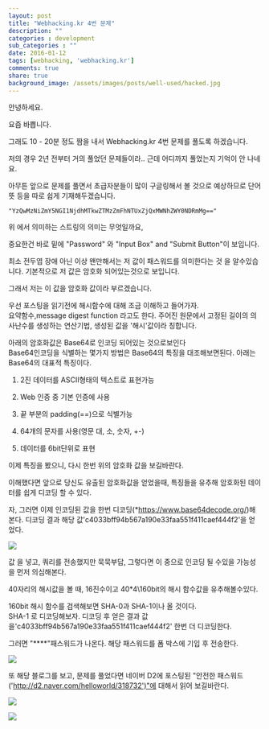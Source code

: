 ```yaml
---
layout: post
title: "Webhacking.kr 4번 문제"
description: ""
categories : development
sub_categories : ""
date: 2016-01-12
tags: [webhacking, 'webhacking.kr']
comments: true
share: true
background_image: /assets/images/posts/well-used/hacked.jpg
---
```


안녕하세요.

요즘 바쁩니다.

  

그래도 10 - 20분 정도 짬을 내서 Webhacking.kr 4번 문제를 풀도록 하겠습니다.

저의 경우 2년 전부터 거의 풀었던 문제들이라.. 근데 어디까지 풀었는지 기억이 안 나네요.

아무튼 앞으로 문제를 풀면서 초급자분들이 많이 구글링해서 볼 것으로 예상하므로 단어 뜻 등을 따로 쉽게 기재해두겠습니다.

  

    "YzQwMzNiZmY5NGI1NjdhMTkwZTMzZmFhNTUxZjQxMWNhZWY0NDRmMg=="

  

위 에서 의미하는 스트링의 의미는 무엇일까요,

중요한건 바로 밑에 "Password" 와 "Input Box" and "Submit Button"이 보입니다.

최소 전두엽 장애 아닌 이상 왠만해서는 저 값이 패스워드를 의미한다는 것 을 알수있습니다. 기본적으로 저 값은 암호화 되어있는것으로
보입니다.

그래서 저는 이 값을 암호화 값이라 부르겠습니다.

  

우선 포스팅을 읽기전에 해시함수에 대해 조금 이해하고 들어가자.  
요약함수,message digest function 라고도 한다. 주어진 원문에서 고정된 길이의 의사난수를 생성하는 연산기법, 생성된 값을
'해시'값이라 칭합니다.  

  

  

아래의 암호화값은 Base64로 인코딩 되어있는 것으로보인다  
Base64인코딩을 식별하는 몇가지 방법은 Base64의 특징을 대조해보면된다. 아래는 Base64의 대표적 특징이다.  

  1. 2진 데이터를 ASCII형태의 텍스트로 표현가능  

  2. Web 인증 중 기본 인증에 사용  

  3. 끝 부분의 padding(==)으로 식별가능  

  4. 64개의 문자를 사용(영문 대, 소, 숫자, +-)  

  5. 데이터를 6bit단위로 표현

이제 특징을 봤으니, 다시 한번 위의 암호화 값을 보길바란다.

이해했다면 앞으로 당신도 유출된 암호화값을 얻었을때, 특징들을 유추해 암호화된 데이터를 쉽게 디코딩 할 수 있다.

자, 그러면 이제 인코딩된 값을 한번 디코딩(*https://www.base64decode.org/)해본다. 디코딩 결과 해당
값'c4033bff94b567a190e33faa551f411caef444f2'을 얻었다.

  

  

  

![](/assets/images/posts/485/261020365694C5CE14152B.PNG)

  

  

  

값 을 넣고, 쿼리를 전송했지만 묵묵부답, 그렇다면 이 중으로 인코딩 될 수있을 가능성을 먼저 의심해본다.  

40자리의 해시값을 볼 때, 16진수이고 40*4\160bit의 해시 함수값을 유추해볼수있다.  

160bit 해시 함수를 검색해보면 SHA-0과 SHA-1이나 올 것이다.  
SHA-1 로 디코딩해보자. 디코딩 후 얻은 결과 값을'c4033bff94b567a190e33faa551f411caef444f2' 한번 더
디코딩한다.

그러면 "****"패스워드가 나온다. 해당 패스워드를 폼 박스에 기입 후 전송한다.  

  

![](/assets/images/posts/485/262735395694C9E0284DBA.PNG)

  

  

또 해당 블로그를 보고, 문제를 풀었다면 네이버 D2에 포스팅된 "안전한
패스워드('http://d2.naver.com/helloworld/318732')"에 대해서 읽어 보길바란다.

  

  

![](/assets/images/posts/485/224EB93B5694CA5F31D9FD.PNG)

  

![](/assets/images/posts/485/2334683B5694CA60173BAB.PNG)

  

  

  

